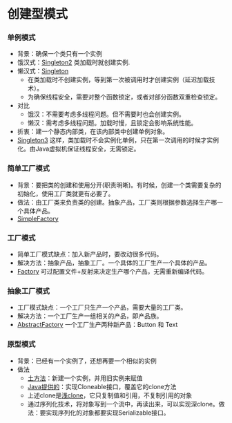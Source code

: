 # 创建型模式

### 单例模式
* 背景：确保一个类只有一个实例
* 饿汉式：[Singleton2](https://github.com/y0711/design-patterns/blob/master/Singleton2.java)
类加载时就创建实例.
* 懒汉式：[Singleton](https://github.com/y0711/design-patterns/blob/master/Singleton.java)
  * 在类加载时不创建实例，等到第一次被调用时才创建实例（延迟加载技术）。
  * 为确保线程安全，需要对整个函数锁定，或者对部分函数双重检查锁定。
* 对比
  * 饿汉：不需要考虑多线程问题。但不需要时也会创建实例。
  * 懒汉：需考虑多线程问题。加载时慢，且锁定会影响系统性能。
* 折衷：建一个静态内部类，在该内部类中创建单例对象。
* [Singleton3](https://github.com/y0711/design-patterns/blob/master/Singleton3.java)
这样，类加载时不会实例化单例，只在第一次调用的时候才实例化。由Java虚拟机保证线程安全，无需锁定。

### 简单工厂模式
* 背景：要把类的创建和使用分开(职责明晰)。有时候，创建一个类需要复杂的初始化，使用工厂类就更有必要了。
* 做法：由工厂类来负责类的创建。抽象产品，工厂类则根据参数选择生产哪一个具体产品。
* [SimpleFactory](https://github.com/y0711/design-patterns/blob/master/SimpleFactory.java)

### 工厂模式
* 简单工厂模式缺点：加入新产品时，要改动很多代码。
* 解决方法：抽象产品，抽象工厂。一个具体的工厂生产一个具体的产品。
* [Factory](https://github.com/y0711/design-patterns/blob/master/Factory.java)
可过配置文件+反射来决定生产哪个产品，无需重新编译代码。

### 抽象工厂模式
* 工厂模式缺点：一个工厂只生产一个产品，需要大量的工厂类。
* 解决方法：一个工厂生产一组相关的产品，即产品族。
* [AbstractFactory](https://github.com/y0711/design-patterns/blob/master/AbstractFactory.java)
一个工厂生产两种新产品：Button 和 Text

### 原型模式
* 背景：已经有一个实例了，还想再要一个相似的实例
* 做法
  * [土方法](https://github.com/y0711/design-patterns/blob/master/ProtoType.java)：新建一个实例，并用旧实例来赋值
  * [Java提供的](https://github.com/y0711/design-patterns/blob/master/ProtoType2.java)：实现Cloneable接口，覆盖它的clone方法
  * 上述clone是[浅clone](https://github.com/y0711/design-patterns/blob/master/ProtoType3.java)，它只复制值和引用，不复制引用的对象
  * 通过序列化技术，将对象写到一个流中，再读出来，可以实现深clone。做法：要实现序列化的对象都要实现Serializable接口。
